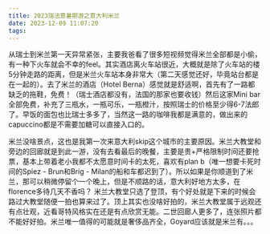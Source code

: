 ```yaml
---
title: 2023瑞法意暑期游之意大利米兰
date: 2023-12-09 11:07:20
tags:
---
```

   从瑞士到米兰第一天异常紧张，主要我爸看了很多短视频觉得米兰全部都是小偷，有一种下火车就会不幸的feel。其实酒店离火车站很近，大概就是除了火车站的楼5分钟走路的距离，但是米兰火车站本身非常大（第二天感觉还好，毕竟站台都是在一起的）。去了米兰的酒店（Hotel Berna）感觉就是舒适啊，首先有了一路都缺乏的拖鞋，免费！（瑞士酒店都没有，法国的那家也要收钱）然后这家Mini bar全部免费，补充了三瓶水，一瓶可乐，一瓶橙汁，按照瑞士的价格至少得6-7法郎了。早饭的面包也比瑞士多多了，当然这一路的咖啡我都是满意的，做出来的capuccino都是不需要加糖可以直接入口的。
<!--more-->
  米兰没啥景点，这也是我第一次来意大利skip这个城市的主要原因。米兰大教堂和旁边的回廊就是到此一游，没有去看最后的晚餐，主要是贵+严格限制时间还要抢票，基本上带着老小我都不太愿意时间卡的太死，喜欢有plan b（唯一想要卡死时间的Spiez - Brun和Brig - Milan的船和车都迟到了）。所以如果是你顺道到了米兰，那可以稍微停留个一个晚上，但是不顺路的话，意大利好地方太多，在florence多待几天不香吗？
  米兰大教堂只选了登顶，有个好处就是下来的时候会路过大教堂随便一拍也算来过了。顶上其实也没啥好拍的，米兰大教堂属于远观还有点壮观，近看哥特风格实在还是有点欣赏无能。二世回廊人更多了，连张照片都不能好好拍。米兰唯一值得的可能就是奢侈品齐全，Goyard应该就是米兰有。。。
